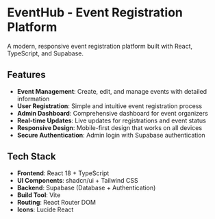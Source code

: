 # EventHub - Event Registration Platform

A modern, responsive event registration platform built with React, TypeScript, and Supabase.

## Features

- **Event Management**: Create, edit, and manage events with detailed information
- **User Registration**: Simple and intuitive event registration process
- **Admin Dashboard**: Comprehensive dashboard for event organizers
- **Real-time Updates**: Live updates for registrations and event status
- **Responsive Design**: Mobile-first design that works on all devices
- **Secure Authentication**: Admin login with Supabase authentication

## Tech Stack

- **Frontend**: React 18 + TypeScript
- **UI Components**: shadcn/ui + Tailwind CSS
- **Backend**: Supabase (Database + Authentication)
- **Build Tool**: Vite
- **Routing**: React Router DOM
- **Icons**: Lucide React


